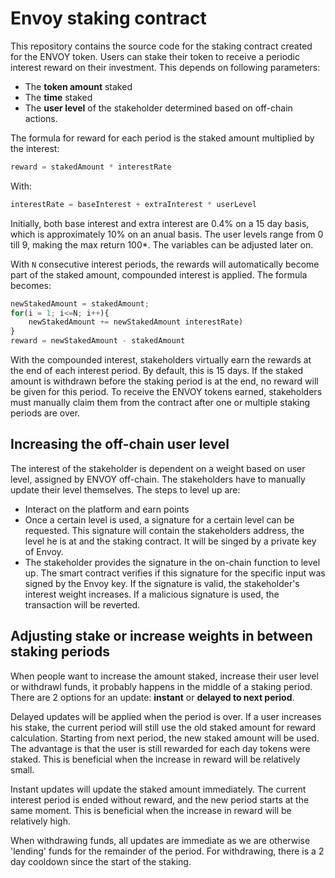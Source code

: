 # Envoy staking contract

This repository contains the source code for the staking contract created for the ENVOY token. Users can stake their token to receive a periodic interest reward on their investment. This depends on following parameters:

* The **token amount** staked
* The **time** staked
* The **user level** of the stakeholder determined based on off-chain actions.

The formula for reward for each period is the staked amount multiplied by the interest:

``` javascript
reward = stakedAmount * interestRate
```

With:

```javascript
interestRate = baseInterest + extraInterest * userLevel
```

Initially, both base interest and extra interest are 0.4% on a 15 day basis, which is approximately 10% on an anual basis. The user levels range from 0 till 9, making the max return 100*. The variables can be adjusted later on.

With `N` consecutive interest periods, the rewards will automatically become part of the staked amount, compounded interest is applied. The formula becomes:

``` javascript
newStakedAmount = stakedAmount;
for(i = 1; i<=N; i++){
    newStakedAmount += newStakedAmount interestRate) 
}
reward = newStakedAmount - stakedAmount
```

With the compounded interest, stakeholders virtually earn the rewards at the end of each interest period.  By default, this is 15 days. If the staked amount is withdrawn before the staking period is at the end, no reward will be given for this period. To receive the ENVOY tokens earned, stakeholders must manually claim them from the contract after one or multiple staking periods are over.

## Increasing the off-chain user level

The interest of the stakeholder is dependent on a weight based on user level, assigned by ENVOY off-chain. The stakeholders have to manually update their level themselves. The steps to level up are:

* Interact on the platform and earn points
* Once a certain level is used, a signature for a certain level can be requested. This signature will contain the stakeholders address, the level he is at and the staking contract. It will be singed by a private key of Envoy.
* The stakeholder provides the signature in the on-chain function to level up. The smart contract verifies if this signature for the specific input was signed by the Envoy key. If the signature is valid, the stakeholder's interest weight increases. If a malicious signature is used, the transaction will be reverted.

## Adjusting stake or increase weights in between staking periods

When people want to increase the amount staked, increase their user level or withdrawl funds, it probably happens in the middle of a staking period. There are 2 options for an update: **instant** or **delayed to next period**.

Delayed updates will be applied when the period is over. If a user increases his stake, the current period will still use the old staked amount for reward calculation. Starting from next period, the new staked amount will be used. The advantage is that the user is still rewarded for each day tokens were staked. This is beneficial when the increase in reward will be relatively small.

Instant updates will update the staked amount immediately. The current interest period is ended without reward, and the new period starts at the same moment. This is beneficial when the increase in reward will be relatively high.

When withdrawing funds, all updates are immediate as we are otherwise 'lending' funds for the remainder of the period. For withdrawing, there is a 2 day cooldown since the start of the staking.
